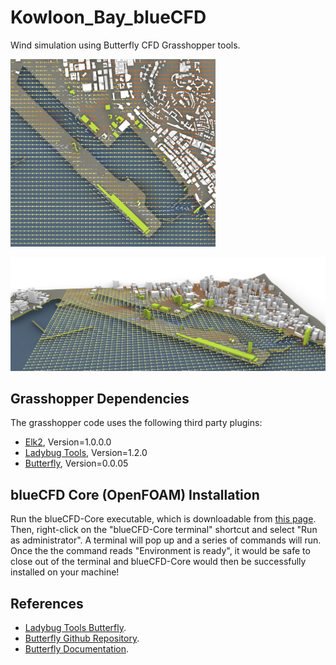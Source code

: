 # Kowloon_Bay_blueCFD
Wind simulation using Butterfly CFD Grasshopper tools.

<p align="left">
  <img src="images/preview03.png" height="300"/>
</p>
<p align="center">
  <img src="images/preview01.png"/>
</p>

## Grasshopper Dependencies
The grasshopper code uses the following third party plugins:
- [Elk2](https://www.food4rhino.com/en/app/elk), Version=1.0.0.0
- [Ladybug Tools](https://www.food4rhino.com/en/app/ladybug-tools), Version=1.2.0
- [Butterfly](https://www.food4rhino.com/en/app/ladybug-tools), Version=0.0.05

## blueCFD Core (OpenFOAM) Installation
Run the blueCFD-Core executable, which is downloadable from [this page](http://bluecfd.github.io/Core/Downloads/#bluecfd-core-2017-2).
Then, right-click on the "blueCFD-Core terminal" shortcut and select "Run as administrator". A terminal will pop up and a series of commands will run.
Once the the command reads "Environment is ready", it would be safe to close out of the terminal and blueCFD-Core would then be successfully installed on your machine!

## References
- [Ladybug Tools Butterfly](https://www.ladybug.tools/butterfly.html).
- [Butterfly Github Repository](https://arxiv.org/abs/1707.06347).
- [Butterfly Documentation](https://www.ladybug.tools/butterfly/docs/).
